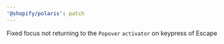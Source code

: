 ```yaml
---
'@shopify/polaris': patch
---
```


Fixed focus not returning to the `Popover` `activator` on keypress of Escape
